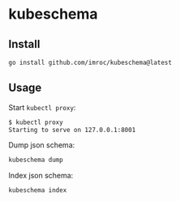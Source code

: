 # kubeschema

## Install

```bash
go install github.com/imroc/kubeschema@latest
```

## Usage

Start `kubectl proxy`:

```bash
$ kubectl proxy
Starting to serve on 127.0.0.1:8001
```

Dump json schema:

```bash
kubeschema dump
```

Index json schema:

```bash
kubeschema index
```
